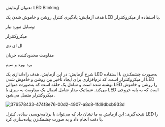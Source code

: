 عنوان آزمایش: LED Blinking


هدف آزمایش: یادگیری کنترل روشن و خاموش شدن یک LED با استفاده از میکروکنترلر.

وسایل مورد نیاز:

میکروکنترلر

ال ای دی

مقاومت محدودکننده جریان

برد بورد و سیم



شرح آزمایش: در این آزمایش، هدف راه‌اندازی یک LED به‌صورت چشمک‌زن با استفاده از میکروکنترلر است. کد نرم‌افزاری برای ایجاد تأخیر بین روشن و خاموش شدن LED نوشته شده است و شامل یک حلقه است که به‌صورت متوالی LED را روشن و خاموش می‌کند. شماتیک مدار شامل اتصال یک مقاومت به سری با LED است که به پایه خروجی میکروکنترلر متصل می‌شود.




![376578433-474f8e76-00d2-4907-a8c8-1fd9dbcb933d](https://github.com/user-attachments/assets/4cd002f6-e119-471b-90c0-4ede996e4711)


نتیجه‌گیری: این آزمایش به ما نشان داد که می‌توان با برنامه‌نویسی ساده، کنترل LED را با دقت انجام داد و به صورت چشمک‌زن پیاده‌سازی کرد.
